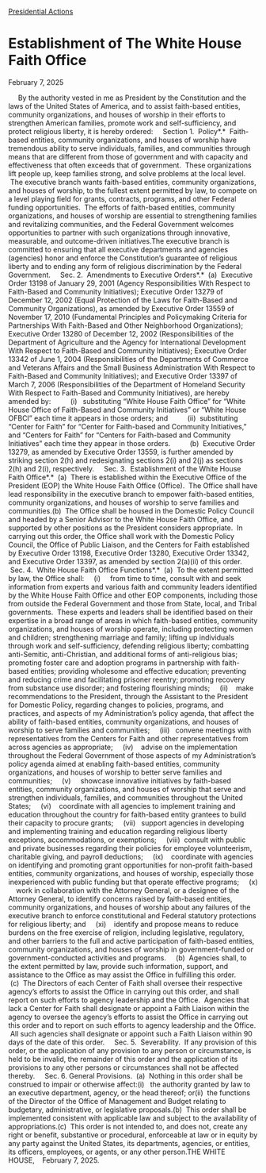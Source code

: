 [Presidential Actions](https://www.whitehouse.gov/presidential-actions/)

# 					Establishment of The White House Faith Office				

February 7, 2025

     By the authority vested in me as President by the Constitution and the laws of the United States of America, and to assist faith-based entities, community organizations, and houses of worship in their efforts to strengthen American families, promote work and self-sufficiency, and protect religious liberty, it is hereby ordered:     Section 1.  Policy*.*  Faith-based entities, community organizations, and houses of worship have tremendous ability to serve individuals, families, and communities through means that are different from those of government and with capacity and effectiveness that often exceeds that of government.  These organizations lift people up, keep families strong, and solve problems at the local level.  The executive branch wants faith-based entities, community organizations, and houses of worship, to the fullest extent permitted by law, to compete on a level playing field for grants, contracts, programs, and other Federal funding opportunities.  The efforts of faith-based entities, community organizations, and houses of worship are essential to strengthening families and revitalizing communities, and the Federal Government welcomes opportunities to partner with such organizations through innovative, measurable, and outcome-driven initiatives.The executive branch is committed to ensuring that all executive departments and agencies (agencies) honor and enforce the Constitution’s guarantee of religious liberty and to ending any form of religious discrimination by the Federal Government.     Sec. 2.  Amendments to Executive Orders*.*  (a)  Executive Order 13198 of January 29, 2001 (Agency Responsibilities With Respect to Faith-Based and Community Initiatives); Executive Order 13279 of December 12, 2002 (Equal Protection of the Laws for Faith-Based and Community Organizations), as amended by Executive Order 13559 of November 17, 2010 (Fundamental Principles and Policymaking Criteria for Partnerships With Faith-Based and Other Neighborhood Organizations); Executive Order 13280 of December 12, 2002 (Responsibilities of the Department of Agriculture and the Agency for International Development With Respect to Faith-Based and Community Initiatives); Executive Order 13342 of June 1, 2004 (Responsibilities of the Departments of Commerce and Veterans Affairs and the Small Business Administration With Respect to Faith-Based and Community Initiatives); and Executive Order 13397 of March 7, 2006 (Responsibilities of the Department of Homeland Security With Respect to Faith-Based and Community Initiatives), are hereby amended by:          (i)   substituting “White House Faith Office” for “White House Office of Faith-Based and Community Initiatives” or “White House OFBCI” each time it appears in those orders; and          (ii)  substituting “Center for Faith” for “Center for Faith-based and Community Initiatives,” and “Centers for Faith” for “Centers for Faith-based and Community Initiatives” each time they appear in those orders.          (b)  Executive Order 13279, as amended by Executive Order 13559, is further amended by striking section 2(h) and redesignating sections 2(i) and 2(j) as sections 2(h) and 2(i), respectively.     Sec. 3.  Establishment of the White House Faith Office*.*  (a)  There is established within the Executive Office of the President (EOP) the White House Faith Office (Office).  The Office shall have lead responsibility in the executive branch to empower faith-based entities, community organizations, and houses of worship to serve families and communities.(b)  The Office shall be housed in the Domestic Policy Council and headed by a Senior Advisor to the White House Faith Office, and supported by other positions as the President considers appropriate.  In carrying out this order, the Office shall work with the Domestic Policy Council, the Office of Public Liaison, and the Centers for Faith established by Executive Order 13198, Executive Order 13280, Executive Order 13342, and Executive Order 13397, as amended by section 2(a)(ii) of this order.     Sec. 4.  White House Faith Office Functions*.*  (a)  To the extent permitted by law, the Office shall:     (i)     from time to time, consult with and seek information from experts and various faith and community leaders identified by the White House Faith Office and other EOP components, including those from outside the Federal Government and those from State, local, and Tribal governments.  These experts and leaders shall be identified based on their expertise in a broad range of areas in which faith-based entities, community organizations, and houses of worship operate, including protecting women and children; strengthening marriage and family; lifting up individuals through work and self-sufficiency, defending religious liberty; combatting anti-Semitic, anti-Christian, and additional forms of anti-religious bias; promoting foster care and adoption programs in partnership with faith-based entities; providing wholesome and effective education; preventing and reducing crime and facilitating prisoner reentry; promoting recovery from substance use disorder; and fostering flourishing minds;     (ii)    make recommendations to the President, through the Assistant to the President for Domestic Policy, regarding changes to policies, programs, and practices, and aspects of my Administration’s policy agenda, that affect the ability of faith-based entities, community organizations, and houses of worship to serve families and communities;     (iii)   convene meetings with representatives from the Centers for Faith and other representatives from across agencies as appropriate;     (iv)    advise on the implementation throughout the Federal Government of those aspects of my Administration’s policy agenda aimed at enabling faith-based entities, community organizations, and houses of worship to better serve families and communities;     (v)     showcase innovative initiatives by faith-based entities, community organizations, and houses of worship that serve and strengthen individuals, families, and communities throughout the United States;     (vi)    coordinate with all agencies to implement training and education throughout the country for faith-based entity grantees to build their capacity to procure grants;     (vii)   support agencies in developing and implementing training and education regarding religious liberty exceptions, accommodations, or exemptions;     (viii)  consult with public and private businesses regarding their policies for employee volunteerism, charitable giving, and payroll deductions;     (ix)    coordinate with agencies on identifying and promoting grant opportunities for non-profit faith-based entities, community organizations, and houses of worship, especially those inexperienced with public funding but that operate effective programs;     (x)     work in collaboration with the Attorney General, or a designee of the Attorney General, to identify concerns raised by faith-based entities, community organizations, and houses of worship about any failures of the executive branch to enforce constitutional and Federal statutory protections for religious liberty; and     (xi)    identify and propose means to reduce burdens on the free exercise of religion, including legislative, regulatory, and other barriers to the full and active participation of faith-based entities, community organizations, and houses of worship in government-funded or government-conducted activities and programs.     (b)  Agencies shall, to the extent permitted by law, provide such information, support, and assistance to the Office as may assist the Office in fulfilling this order.       (c)  The Directors of each Center of Faith shall oversee their respective agency’s efforts to assist the Office in carrying out this order, and shall report on such efforts to agency leadership and the Office.  Agencies that lack a Center for Faith shall designate or appoint a Faith Liaison within the agency to oversee the agency’s efforts to assist the Office in carrying out this order and to report on such efforts to agency leadership and the Office.  All such agencies shall designate or appoint such a Faith Liaison within 90 days of the date of this order.     Sec. 5.  Severability.  If any provision of this order, or the application of any provision to any person or circumstance, is held to be invalid, the remainder of this order and the application of its provisions to any other persons or circumstances shall not be affected thereby.     Sec. 6. General Provisions.  (a)  Nothing in this order shall be construed to impair or otherwise affect:(i)   the authority granted by law to an executive department, agency, or the head thereof; or(ii)  the functions of the Director of the Office of Management and Budget relating to budgetary, administrative, or legislative proposals.(b)  This order shall be implemented consistent with applicable law and subject to the availability of appropriations.(c)  This order is not intended to, and does not, create any right or benefit, substantive or procedural, enforceable at law or in equity by any party against the United States, its departments, agencies, or entities, its officers, employees, or agents, or any other person.THE WHITE HOUSE,    February 7, 2025.
